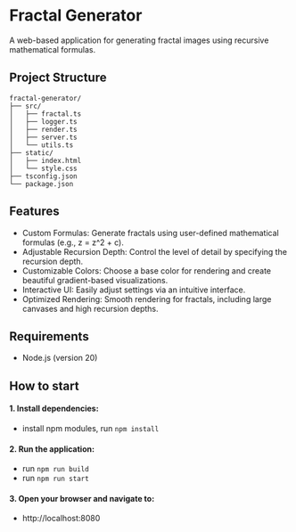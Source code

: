 # Fractal Generator

A web-based application for generating fractal images using recursive mathematical formulas.

## Project Structure

```
fractal-generator/
├── src/                  
│   ├── fractal.ts
│   ├── logger.ts
│   ├── render.ts
│   ├── server.ts
│   └── utils.ts
├── static/
│   ├── index.html
│   └── style.css
├── tsconfig.json
└── package.json
```


## Features

- Custom Formulas: Generate fractals using user-defined mathematical formulas (e.g., z = z^2 + c).
- Adjustable Recursion Depth: Control the level of detail by specifying the recursion depth. 
- Customizable Colors: Choose a base color for rendering and create beautiful gradient-based visualizations. 
- Interactive UI: Easily adjust settings via an intuitive interface. 
- Optimized Rendering: Smooth rendering for fractals, including large canvases and high recursion depths.

## Requirements
- Node.js (version 20)

## How to start

#### 1. Install dependencies:
- install npm modules, run `npm install`

#### 2. Run the application:
- run `npm run build`
- run `npm run start`

#### 3. Open your browser and navigate to:
- http://localhost:8080

